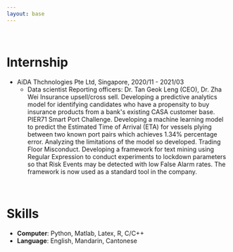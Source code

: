 ```yaml
---
layout: base
---
```


<br/>

# Internship

* AiDA Thchnologies Pte Ltd, Singapore, 2020/11 - 2021/03
  * Data scientist
Reporting officers: Dr. Tan Geok Leng (CEO), Dr. Zha Wei
Insurance upsell/cross sell. Developing a predictive analytics model for identifying candidates who have a propensity to buy insurance products from a bank's existing CASA customer base.
PIER71 Smart Port Challenge. Developing a machine learning model to predict the Estimated Time of Arrival (ETA) for vessels plying between two known port pairs which achieves 1.34% percentage error. Analyzing the limitations of the model so developed.
Trading Floor Misconduct. Developing a framework for text mining using Regular Expression to conduct experiments to lockdown parameters so that Risk Events may be detected with low False Alarm rates. The framework is now used as a standard tool in the company.


<br/>

# Skills
* **Computer**:  Python, Matlab, Latex, R, C/C++
* **Language**:   English, Mandarin, Cantonese 





